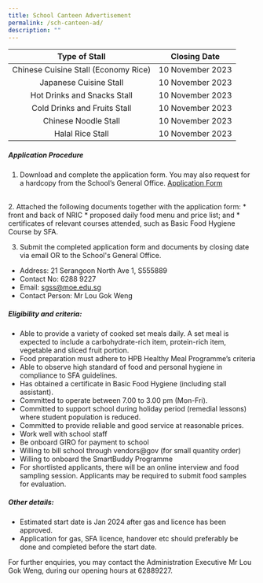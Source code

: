 ```yaml
---
title: School Canteen Advertisement
permalink: /sch-canteen-ad/
description: ""
---
```

|Type of Stall | Closing Date |
|:--------: | :--------: |
| Chinese Cuisine Stall (Economy Rice) | 10 November 2023|       
| Japanese Cuisine Stall | 10 November 2023| 
| Hot Drinks and Snacks Stall | 10 November 2023| 
| Cold Drinks and Fruits Stall | 10 November 2023| 
| Chinese Noodle Stall | 10 November 2023| 
| Halal Rice Stall | 10 November 2023| 

 
##### **Application Procedure**
1. Download and complete the application form. You may also request for a hardcopy from the School’s General Office.
[Application Form](/files/application%20form%20-%20canteen.pdf)
<br>
2. Attached the following documents together with the application form:
* front and back of NRIC
* proposed daily food menu and price list; and
* certificates of relevant courses attended, such as Basic Food Hygiene Course by SFA.

3. Submit the completed application form and documents by closing date via email OR to the School's General Office.

* Address: 21 Serangoon North Ave 1, S555889
* Contact No: 6288 9227
* Email: sgss@moe.edu.sg
* Contact Person: Mr Lou Gok Weng

##### **Eligibility and criteria:**
* Able to provide a variety of cooked set meals daily. A set meal is expected to include a carbohydrate-rich item, protein-rich item, vegetable and sliced fruit portion.
* Food preparation must adhere to HPB Healthy Meal Programme’s criteria
* Able to observe high standard of food and personal hygiene in compliance to SFA guidelines.
* Has obtained a certificate in Basic Food Hygiene (including stall assistant).
* Committed to operate between 7.00 to 3.00 pm (Mon-Fri).
* Committed to support school during holiday period (remedial lessons) where student population is reduced.
* Committed to provide reliable and good service at reasonable prices.
* Work well with school staff
* Be onboard GIRO for payment to school
* Willing to bill school through vendors@gov (for small quantity order)
* Willing to onboard the SmartBuddy Programme
* For shortlisted applicants, there will be an online interview and food sampling session. Applicants may be required to submit food samples for evaluation.

##### **Other details:**
* Estimated start date is Jan 2024  after gas and licence has been approved.
* Application for gas, SFA licence, handover etc should preferably be done and completed before the start date.&nbsp;

For further enquiries, you may contact the Administration Executive Mr Lou Gok Weng, during our opening hours at 62889227.